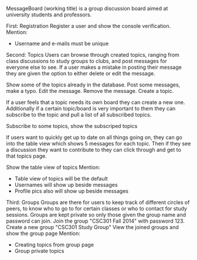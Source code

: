 MessageBoard (working title) is a group discussion board aimed at university students and professors.

First: Registration
Register a user and show the console verification.
Mention:
* Username and e-mails must be unique

Second: Topics
Users can browse through created topics, ranging from class discussions to study groups to clubs, 
and post messages for everyone else to see. If a user makes a mistake in posting their message they 
are given the option to either delete or edit the message.

Show some of the topics already in the database.
Post some messages, make a typo. Edit the message. Remove the message.
Create a topic.

If a user feels that a topic needs its own board they can create a new one. Additionally if a certain
topic/board is very important to them they can subscribe to the topic and pull a list of all subscribed topics.

Subscribe to some topics, show the subscriped topics

If users want to quickly get up to date on all things going on, they can go into the table view which shows 5
messages for each topic. Then if they see a discussion they want to contribute to they can click through and 
get to that topics page.

Show the table view of topics
Mention:
* Table view of topics will be the default
* Usernames will show up beside messages
* Profile pics also will show up beside messages

Third: Groups
Groups are there for users to keep track of different circles of peers, to know who to go to for certain
classes or who to contact for study sessions. Groups are kept private so only those given the group name 
and password can join.
Join the group "CSC301 Fall 2014" with password 123.
Create a new group "CSC301 Study Group"
View the joined groups and show the group page
Mention:
* Creating topics from group page
* Group private topics
